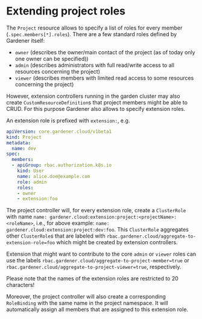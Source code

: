 # Extending project roles

The `Project` resource allows to specify a list of roles for every member (`.spec.members[*].roles`).
There are a few standard roles defined by Gardener itself:

* `owner` (describes the owner/main contact of the project (as of today only one owner can be specified))
* `admin` (describes administrators with full read/write access to all resources concerning the project)
* `viewer` (describes members with limited read access to some resources concerning the project)

However, extension controllers running in the garden cluster may also create `CustomResourceDefinition`s that project members might be able to CRUD.
For this purpose Gardener also allows to specify extension roles.

An extension role is prefixed with `extension:`, e.g.

```yaml
apiVersion: core.gardener.cloud/v1beta1
kind: Project
metadata:
  name: dev
spec:
  members:
  - apiGroup: rbac.authorization.k8s.io
    kind: User
    name: alice.doe@example.com
    role: admin
    roles:
    - owner
    - extension:foo
```

The project controller will, for every extension role, create a `ClusterRole` with name `name: gardener.cloud:extension:project:<projectName>:<roleName>`, i.e., for above example: `name: gardener.cloud:extension:project:dev:foo`.
This `ClusterRole` aggregates other `ClusterRole`s that are labeled with `rbac.gardener.cloud/aggregate-to-extension-role=foo` which might be created by extension controllers.

Extension that might want to contribute to the core `admin` or `viewer` roles can use the labels `rbac.gardener.cloud/aggregate-to-project-member=true` or `rbac.gardener.cloud/aggregate-to-project-viewer=true`, respectively.

Please note that the names of the extension roles are restricted to 20 characters!

Moreover, the project controller will also create a corresponding `RoleBinding` with the same name in the project namespace.
It will automatically assign all members that are assigned to this extension role.
